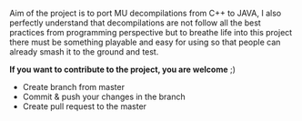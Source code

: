 Aim of the project is to port MU decompilations from C++ to JAVA, I also perfectly understand that decompilations are not follow all the best practices from programming perspective but to breathe life into this project there must be something playable and easy for using so that people can already smash it to the ground and test.


**If you want to contribute to the project, you are welcome** ;)
 - Create branch from master
 - Commit & push your changes in the branch
 - Create pull request to the master

